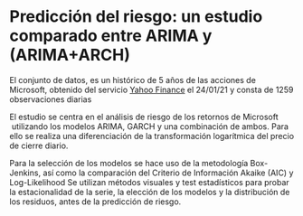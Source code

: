 # Predicción del riesgo: un estudio comparado entre ARIMA y (ARIMA+ARCH)

El conjunto de datos, es un histórico de 5 años de las acciones de Microsoft, obtenido del servicio [Yahoo Finance](https://finance.yahoo.com/) el 24/01/21 y consta de 1259 observaciones diarias

El estudio se centra en el análisis de riesgo de los retornos de Microsoft  utilizando los modelos ARIMA, GARCH y una combinación de ambos. Para ello se realiza una diferenciación de la transformación logarítmica del precio de cierre diario.

Para la selección de los modelos se hace uso de la metodología Box-Jenkins, así como la comparación del Criterio de Información Akaike (AIC) y Log-Likelihood
Se utilizan métodos visuales y test estadísticos para probar la estacionalidad de la serie, la elección de los modelos y la distribución de los residuos, antes de la predicción de riesgo.
